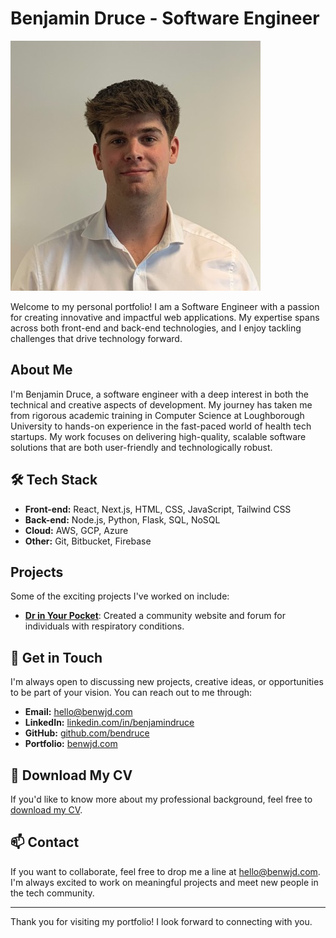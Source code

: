 # Benjamin Druce - Software Engineer

![Benjamin Druce](public/images/headshot-bd.jpeg)

Welcome to my personal portfolio! I am a Software Engineer with a passion for creating innovative and impactful web applications. My expertise spans across both front-end and back-end technologies, and I enjoy tackling challenges that drive technology forward.

## About Me

I'm Benjamin Druce, a software engineer with a deep interest in both the technical and creative aspects of development. My journey has taken me from rigorous academic training in Computer Science at Loughborough University to hands-on experience in the fast-paced world of health tech startups. My work focuses on delivering high-quality, scalable software solutions that are both user-friendly and technologically robust.

## 🛠️ Tech Stack

- **Front-end:** React, Next.js, HTML, CSS, JavaScript, Tailwind CSS
- **Back-end:** Node.js, Python, Flask, SQL, NoSQL
- **Cloud:** AWS, GCP, Azure
- **Other:** Git, Bitbucket, Firebase

## Projects

Some of the exciting projects I've worked on include:

- **[Dr in Your Pocket](https://drinyourpocket.net/)**: Created a community website and forum for individuals with respiratory conditions.

## 💬 Get in Touch

I'm always open to discussing new projects, creative ideas, or opportunities to be part of your vision. You can reach out to me through:

- **Email:** [hello@benwjd.com](mailto:hello@benwjd.com)
- **LinkedIn:** [linkedin.com/in/benjamindruce](https://linkedin.com/in/benjamindruce)
- **GitHub:** [github.com/bendruce](https://github.com/bendruce)
- **Portfolio:** [benwjd.com](https://benwjd.com)

## 📄 Download My CV

If you'd like to know more about my professional background, feel free to [download my CV](https://benwjd.com/files/Benjamin%20Druce%20CV.pdf).

## 📫 Contact

If you want to collaborate, feel free to drop me a line at [hello@benwjd.com](mailto:hello@benwjd.com). I'm always excited to work on meaningful projects and meet new people in the tech community.

---

Thank you for visiting my portfolio! I look forward to connecting with you.
